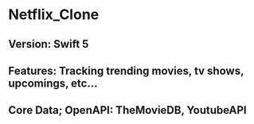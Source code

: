 # Netflix_Clone

## Version: Swift 5
## Features: Tracking trending movies, tv shows, upcomings, etc...
## Core Data; OpenAPI: TheMovieDB, YoutubeAPI
